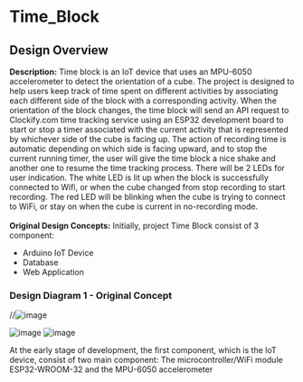 # Time_Block
## Design Overview
**Description:** Time block is an IoT device that uses an MPU-6050 accelerometer to detect the orientation of a cube. The project is designed to help users keep track of time spent on different activities by associating each different side of the block with a corresponding activity. When the orientation of the block changes, the time block will send an API request to Clockify.com time tracking service using an ESP32 development board to start or stop a timer associated with the current activity that is represented by whichever side of the cube is facing up. The action of recording time is automatic depending on which side is facing upward, and to stop the current running timer, the user will give the time block a nice shake and another one to resume the time tracking process. There will be 2 LEDs for user indication. The white LED is lit up when the block is successfully connected to Wifi, or when the cube changed from stop recording to start recording. The red LED will be blinking when the cube is trying to connect to WiFi, or stay on when the cube is current in no-recording mode. 
<br>
<br>
**Original Design Concepts:** Initially, project Time Block consist of 3 component:
- Arduino IoT Device 
- Database
- Web Application
### Design Diagram 1 - Original Concept
//![image](https://user-images.githubusercontent.com/97687998/235034610-1ed8fc16-2aed-4788-9813-e8f56a0c9c95.png)

![image](https://user-images.githubusercontent.com/97687998/235016566-6aaba4b7-b96d-48fc-b577-fcef49c668a0.png)
![image](https://user-images.githubusercontent.com/97687998/235034385-78148da6-6298-4ac0-862a-45d4cafce68d.png)


At the early stage of development, the first component, which is the IoT device, consist of two main component: The microcontroller/WiFi module ESP32-WROOM-32 and the MPU-6050 accelerometer 
